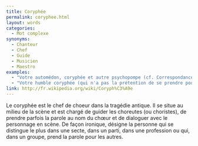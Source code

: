 ```yaml
---
title: Coryphée
permalink: coryphee.html
layout: words
categories:
  - Mot complexe
synonyms:
  - Chanteur
  - Chef
  - Guide
  - Musicien
  - Maestro
examples:
  - "Votre automédon, coryphée et autre psychopompe (cf. Correspondance)"
  - "Votre humble coryphée (qui n'a pas la prétention de se prendre pour un automédon psychopompe) (cf. Correspondance)"
link: http://fr.wikipedia.org/wiki/Coryph%C3%A9e
---
```


Le coryphée est le chef de choeur dans la tragédie antique. Il se situe au milieu de la scène et est chargé de guider les choreutes (ou choristes), de prendre parfois la parole au nom du chœur et de dialoguer avec le personnage en scène. De façon ironique, désigne la personne qui se distingue le plus dans une secte, dans un parti, dans une profession ou qui, dans un groupe, prend la parole pour les autres.
